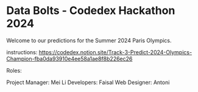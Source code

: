 # Data Bolts - Codedex Hackathon 2024
Welcome to our predictions for the Summer 2024 Paris Olympics. 

instructions:
https://codedex.notion.site/Track-3-Predict-2024-Olympics-Champion-fba0da93910e4ee58a1ae8f8b226ec26

Roles:

Project Manager: Mei Li 
Developers: Faisal
Web Designer: Antoni



